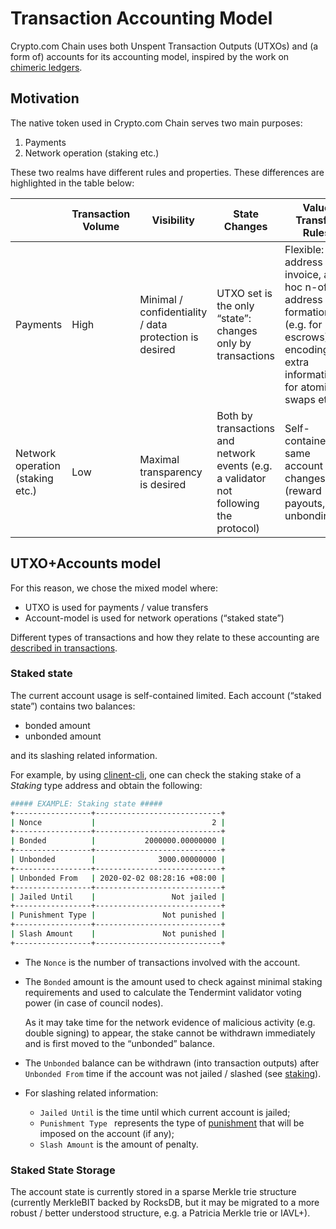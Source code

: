 # Transaction Accounting Model

Crypto.com Chain uses both Unspent Transaction Outputs (UTXOs) and (a form of) accounts for its accounting model, inspired by the work on [chimeric ledgers](https://eprint.iacr.org/2018/262.pdf).

## Motivation

The native token used in Crypto.com Chain serves two main purposes:

1. Payments
2. Network operation (staking etc.)

These two realms have different rules and properties. These differences are highlighted in the table below:

||Transaction Volume|Visibility|State Changes|Value Transfer Rules|
|-|-|-|-|-|
|Payments|High|Minimal / confidentiality / data protection is desired|UTXO set is the only “state”: changes only by transactions|Flexible: new address per invoice, ad-hoc n-of-m address formations (e.g. for escrows); encoding extra information for atomic swaps etc.|
|Network operation (staking etc.)|Low|Maximal transparency is desired|Both by transactions and network events (e.g. a validator not following the protocol)|Self-contained: same account changes (reward payouts, unbonding…)|

## UTXO+Accounts model

For this reason, we chose the mixed model where:

- UTXO is used for payments / value transfers
- Account-model is used for network operations (“staked state”)

Different types of transactions and how they relate to these accounting are [described in transactions](./transaction).

### Staked state

The current account usage is self-contained limited. Each account (“staked state”) contains two balances: 

- bonded amount
- unbonded amount

and its slashing related information. 

For example, by using [clinent-cli](../wallets/client-cli.md#staking-operations), one can check the staking stake of a _Staking_ type address and obtain the following:

```bash 
##### EXAMPLE: Staking state #####
+-----------------+----------------------------+
| Nonce           |                          2 |
+-----------------+----------------------------+
| Bonded          |           2000000.00000000 |
+-----------------+----------------------------+
| Unbonded        |              3000.00000000 |
+-----------------+----------------------------+
| Unbonded From   | 2020-02-02 08:28:16 +08:00 |
+-----------------+----------------------------+
| Jailed Until    |                 Not jailed |
+-----------------+----------------------------+
| Punishment Type |               Not punished |
+-----------------+----------------------------+
| Slash Amount    |               Not punished |
+-----------------+----------------------------+
```
- The `Nonce` is the number of transactions involved with the account.
- The `Bonded` amount is the amount used to check against minimal staking requirements and used to calculate the Tendermint validator voting power (in case of council nodes).

    As it may take time for the network evidence of malicious activity (e.g. double signing) to appear, the stake cannot be withdrawn immediately and is first moved to the “unbonded” balance.

- The `Unbonded` balance can be withdrawn (into transaction outputs) after `Unbonded From` time if the account was not jailed / slashed (see [staking](./staking)).

- For slashing related information: 
    - `Jailed Until` is the time until which current account is jailed;  
    - `Punishment Type ` represents the type of [punishment](./staking.md#punishments)  that will be imposed on the account (if any); 
    - `Slash Amount` is the amount of penalty. 


### Staked State Storage

The account state is currently stored in a sparse Merkle trie structure (currently MerkleBIT backed by RocksDB, but it may be migrated to a more robust / better understood structure, e.g. a Patricia Merkle trie or IAVL+).
